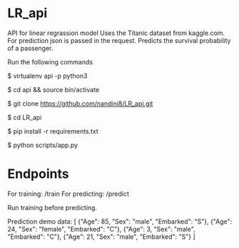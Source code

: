 # LR_api
API for linear regrassion model
Uses the Titanic dataset from kaggle.com.
For prediction json is passed in the request.
Predicts the survival probability of a passenger.

Run the following commands

$ virtualenv api -p python3

$ cd api && source bin/activate

$ git clone https://github.com/nandini8/LR_api.git

$ cd LR_api

$ pip install -r requirements.txt

$ python scripts/app.py


# Endpoints

For training: /train
For predicting: /predict

Run training before predicting.

Prediction demo data:
[
    {"Age": 85, "Sex": "male", "Embarked": "S"},
    {"Age": 24, "Sex": "female", "Embarked": "C"},
    {"Age": 3, "Sex": "male", "Embarked": "C"},
    {"Age": 21, "Sex": "male", "Embarked": "S"}
]

